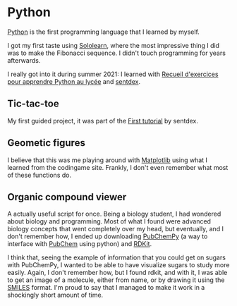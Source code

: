 # Python

[Python](https://www.python.org/) is the first programming language that I learned by myself.

I got my first taste using [Sololearn](https://www.sololearn.com/), where the most impressive thing I did was to make the Fibonacci sequence. I didn't touch programming for years afterwards.

I really got into it during summer 2021: I learned with [Recueil d'exercices pour apprendre Python au lycée](https://www.codingame.com/playgrounds/17176/recueil-dexercices-pour-apprendre-python-au-lycee) and [sentdex](https://pythonprogramming.net/).

## Tic-tac-toe

My first guided project, it was part of the [First tutorial](https://pythonprogramming.net/introduction-learn-python-3-tutorials/) by sentdex.


## Geometic figures

I believe that this was me playing around with [Matplotlib](https://matplotlib.org/) using what I learned from the codingame site. Frankly, I don't even remember what most of these functions do.


## Organic compound viewer

A actually useful script for once. Being a biology student, I had wondered about biology and programming. Most of what I found were advanced biology concepts that went completely over my head, but eventually, and I don't remember how, I ended up downloading [PubChemPy](https://pubchempy.readthedocs.io/en/latest/) (a way to interface with [PubChem](https://pubchem.ncbi.nlm.nih.gov/) using python) and [RDKit](https://www.rdkit.org/).

I think that, seeing the example of information that you could get on sugars with PubChemPy, I wanted to be able to have visualize sugars to study more easily. Again, I don't remember how, but I found rdkit, and with it, I was able to get an image of a molecule, either from name, or by drawing it using the [SMILES](https://en.wikipedia.org/wiki/Simplified_molecular-input_line-entry_system) format. I'm proud to say that I managed to make it work in a shockingly short amount of time.
